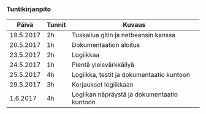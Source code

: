 ### Tuntikirjanpito
Päivä | Tunnit | Kuvaus
--------------- | ----- | ------
19.5.2017 | 2h | Tuskailua gitin ja netbeansin kanssa
20.5.2017 | 1h | Dokumentaation aloitus
23.5.2017 | 2h | Logiikkaa
24.5.2017 | 1h | Pientä yleisvärkkäilyä
25.5.2017 | 4h | Logiikka, testit ja dokumentaatio kuntoon
29.5.2017 | 3h | Korjaukset logiikkaan
1.6.2017 | 4h | Logiikan näpräystä ja dokumentaatio kuntoon
